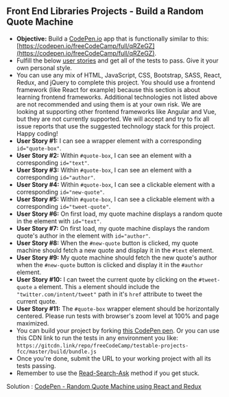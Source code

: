 Front End Libraries Projects - Build a Random Quote Machine
-----------------------------------------------------------
*   **Objective:** Build a [CodePen.io](https://codepen.io) app that is functionally similar to this: [https://codepen.io/freeCodeCamp/full/qRZeGZ](https://codepen.io/freeCodeCamp/full/qRZeGZ).
*   Fulfill the below [user stories](https://en.wikipedia.org/wiki/User_story) and get all of the tests to pass. Give it your own personal style.
*   You can use any mix of HTML, JavaScript, CSS, Bootstrap, SASS, React, Redux, and jQuery to complete this project. You should use a frontend framework (like React for example) because this section is about learning frontend frameworks. Additional technologies not listed above are not recommended and using them is at your own risk. We are looking at supporting other frontend frameworks like Angular and Vue, but they are not currently supported. We will accept and try to fix all issue reports that use the suggested technology stack for this project. Happy coding!
*   **User Story #1:** I can see a wrapper element with a corresponding `id="quote-box"`.
*   **User Story #2:** Within `#quote-box`, I can see an element with a corresponding `id="text"`.
*   **User Story #3:** Within `#quote-box`, I can see an element with a corresponding `id="author"`.
*   **User Story #4:** Within `#quote-box`, I can see a clickable element with a corresponding `id="new-quote"`.
*   **User Story #5:** Within `#quote-box`, I can see a clickable element with a corresponding `id="tweet-quote"`.
*   **User Story #6:** On first load, my quote machine displays a random quote in the element with `id="text"`.
*   **User Story #7:** On first load, my quote machine displays the random quote's author in the element with `id="author"`.
*   **User Story #8:** When the `#new-quote` button is clicked, my quote machine should fetch a new quote and display it in the `#text` element.
*   **User Story #9:** My quote machine should fetch the new quote's author when the `#new-quote` button is clicked and display it in the `#author` element.
*   **User Story #10:** I can tweet the current quote by clicking on the `#tweet-quote` `a` element. This `a` element should include the `"twitter.com/intent/tweet"` path in it's `href` attribute to tweet the current quote.
*   **User Story #11:** The `#quote-box` wrapper element should be horizontally centered. Please run tests with browser's zoom level at 100% and page maximized.
*   You can build your project by forking [this CodePen pen](http://codepen.io/freeCodeCamp/pen/MJjpwO). Or you can use this CDN link to run the tests in any environment you like: `https://gitcdn.link/repo/freeCodeCamp/testable-projects-fcc/master/build/bundle.js`
*   Once you're done, submit the URL to your working project with all its tests passing.
*   Remember to use the [Read-Search-Ask](https://forum.freecodecamp.org/t/how-to-get-help-when-you-are-stuck/19514) method if you get stuck.

Solution : [CodePen - Random Quote Machine using React and Redux](https://codepen.io/rejaulkarim/full/vaewxo/)

